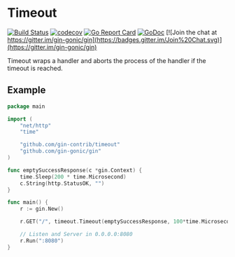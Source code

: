 # Timeout

[![Build Status](https://travis-ci.org/gin-contrib/timeout.svg?branch=master)](https://travis-ci.org/gin-contrib/timeout)
[![codecov](https://codecov.io/gh/gin-contrib/timeout/branch/master/graph/badge.svg)](https://codecov.io/gh/gin-contrib/timeout)
[![Go Report Card](https://goreportcard.com/badge/github.com/gin-contrib/timeout)](https://goreportcard.com/report/github.com/gin-contrib/timeout)
[![GoDoc](https://godoc.org/github.com/gin-contrib/timeout?status.svg)](https://pkg.go.dev/github.com/gin-contrib/timeout?tab=doc)
[![Join the chat at https://gitter.im/gin-gonic/gin](https://badges.gitter.im/Join%20Chat.svg)](https://gitter.im/gin-gonic/gin)

Timeout wraps a handler and aborts the process of the handler if the timeout is reached.

## Example

```go
package main

import (
	"net/http"
	"time"

	"github.com/gin-contrib/timeout"
	"github.com/gin-gonic/gin"
)

func emptySuccessResponse(c *gin.Context) {
	time.Sleep(200 * time.Microsecond)
	c.String(http.StatusOK, "")
}

func main() {
	r := gin.New()

	r.GET("/", timeout.Timeout(emptySuccessResponse, 100*time.Microsecond))

	// Listen and Server in 0.0.0.0:8080
	r.Run(":8080")
}
```
